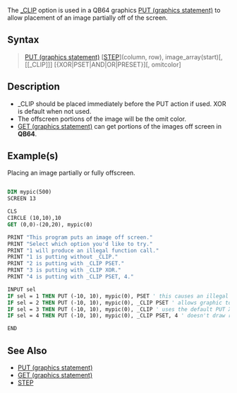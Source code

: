 The [_CLIP](_CLIP) option is used in a QB64 graphics [PUT (graphics statement)](PUT-(graphics-statement)) to allow placement of an image partially off of the screen.

## Syntax

> [PUT (graphics statement)](PUT-(graphics-statement)) [[STEP]([STEP)](column, row), image_array(start)[, [[_CLIP]]] [{XOR|PSET|AND|OR|PRESET}][, omitcolor]

## Description

* _CLIP should be placed immediately before the PUT action if used. XOR is default when not used.
* The offscreen portions of the image will be the omit color.
* [GET (graphics statement)](GET-(graphics-statement)) can get portions of the images off screen in **QB64**.

## Example(s)

Placing an image partially or fully offscreen.

```vb

DIM mypic(500)
SCREEN 13

CLS
CIRCLE (10,10),10
GET (0,0)-(20,20), mypic(0)

PRINT "This program puts an image off screen."
PRINT "Select which option you'd like to try."
PRINT "1 will produce an illegal function call."
PRINT "1 is putting without _CLIP."
PRINT "2 is putting with _CLIP PSET."
PRINT "3 is putting with _CLIP XOR."
PRINT "4 is putting with _CLIP PSET, 4."

INPUT sel
IF sel = 1 THEN PUT (-10, 10), mypic(0), PSET ' this causes an illegal function call
IF sel = 2 THEN PUT (-10, 10), mypic(0), _CLIP PSET ' allows graphic to be drawn off-screen
IF sel = 3 THEN PUT (-10, 10), mypic(0), _CLIP ' uses the default PUT XOR operation
IF sel = 4 THEN PUT (-10, 10), mypic(0), _CLIP PSET, 4 ' doesn't draw red pixels

END 

```

## See Also

* [PUT (graphics statement)](PUT-(graphics-statement))
* [GET (graphics statement)](GET-(graphics-statement))
* [STEP](STEP)
